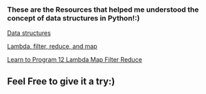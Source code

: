 ### These are the Resources that helped me understood the concept of data structures in Python!:)

[Data structures](https://docs.python.org/3/tutorial/datastructures.html)

[Lambda, filter, reduce, and map](https://python-course.eu/advanced-python/lambda-filter-reduce-map.php)

[Learn to Program 12 Lambda Map Filter Reduce](https://www.youtube.com/watch?v=1GAC6KQUPeg)

## Feel Free to give it a try:)
